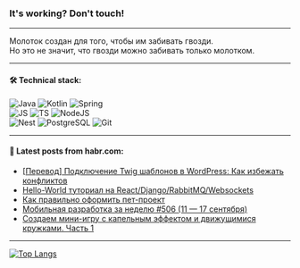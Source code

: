### It's working? Don't touch!

---
Молоток создан для того, чтобы им забивать гвозди. <br>
Но это не значит, что гвозди можно забивать только молотком.

---

#### 🛠️ Technical stack:

![Java](https://img.shields.io/badge/Java-informational?logo=Oracle&style=flat&logoColor=white&color=FF4500)
![Kotlin](https://img.shields.io/badge/Kotlin-informational?logo=Kotlin&style=flat&logoColor=white&color=774D97)
![Spring](https://img.shields.io/badge/SpringBoot-informational?logo=SpringBoot&style=flat&logoColor=white&color=6DB33F) <br>
![JS](https://img.shields.io/badge/JS-informational?logo=javaScript&style=flat&logoColor=black&color=F7Df1E)
![TS](https://img.shields.io/badge/TypeScript-informational?logo=typeScript&style=flat&logoColor=black&color=0667A8)
![NodeJS](https://img.shields.io/badge/NodeJS-informational?logo=node.js&style=flat&logoColor=white&color=70A760) <br>
![Nest](https://img.shields.io/badge/NestJS-informational?logo=NestJS&style=flat&logoColor=white&color=E0234E)
![PostgreSQL](https://img.shields.io/badge/PostgreSQL-informational?logo=PostgreSQL&style=flat&logoColor=white&color=DAA520)
![Git](https://img.shields.io/badge/Git-informational?logo=git&style=flat&logoColor=white&color=778899)

___

#### 💬 Latest posts from habr.com:

<!-- BLOG-POST-LIST:START -->
- [[Перевод] Подключение Twig шаблонов в WordPress: Как избежать конфликтов](https://habr.com/ru/articles/761506/?utm_source=habrahabr&utm_medium=rss&utm_campaign=761506)
- [Hello-World туториал на React/Django/RabbitMQ/Websockets](https://habr.com/ru/articles/761526/?utm_source=habrahabr&utm_medium=rss&utm_campaign=761526)
- [Как правильно оформить пет-проект](https://habr.com/ru/articles/761650/?utm_source=habrahabr&utm_medium=rss&utm_campaign=761650)
- [Мобильная разработка за неделю #506 &lpar;11 — 17 сентября&rpar;](https://habr.com/ru/companies/productivity_inside/articles/761632/?utm_source=habrahabr&utm_medium=rss&utm_campaign=761632)
- [Создаем мини-игру с капельным эффектом и движущимися кружками. Часть 1](https://habr.com/ru/articles/761608/?utm_source=habrahabr&utm_medium=rss&utm_campaign=761608)
<!-- BLOG-POST-LIST:END -->

---
[![Top Langs](https://github-readme-stats-git-master-advtsetting-gmailcom.vercel.app/api/top-langs/?username=zloylis&langs_count=10&hide_title=false&title_color=e6edf3&size_weight=0.5&count_weight=0.5&layout=compact&hide_border=true&theme=dracula)](https://github.com/zloylis)

<!-- ![GitHub stats](https://github-readme-stats-git-master-advtsetting-gmailcom.vercel.app/api?username=zloylis&show_icons=true&hide_border=true&theme=dracula&hide_title=true&include_all_commits=true&count_private=true&hide=contribs&hide_rank=true) -->
